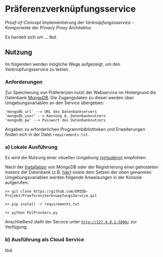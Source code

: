 # Präferenzverknüpfungsservice

_Proof-of-Concept_ Implementierung der _Verknüpfungssservice_ -Komponente der _Privacy Proxy_ Architektur.

Es handelt sich um ... tbd.

## Nutzung

Im folgenden werden mögliche Wege aufgezeigt, um den Verknüpfungsservice zu testen.

### Anforderungen

Zur Speicherung von Präferenzen nutzt der Webservice im Hintergrund die Datenbank [MongoDB](https://www.mongodb.com/de/what-is-mongodb). Die Zugangsdaten zu dieser werden über Umgebungsvariablen an den Service übergeben:

    'mongodb_url' --> URL des Datenbankservers
    ‘mongodb_user’ --> Kennung d. Datenbanknutzers
    'mongodb_pw' --> Passwort des Datenbanknutzers

Angaben zu erforderlichen Programmbibliotheken und Erweiterungen finden sich in der Datei `requirements.txt`.


### a) Lokale Ausführung
Es wird die Nutzung einer vituellen Umgebung [(_virtualenv_)](https://www.dpunkt.de/common/leseproben//12951/2_Ihre%20Entwicklungsumgebung.pdf#page=15) empfohlen.

Nach der [Installation](https://docs.mongodb.com/manual/installation/)  von MongoDB oder der Registrierung einer gehosteten Instanz der Datenbank (z.B. [hier](https://www.mongodb.com/cloud/atlas)) sowie dem Setzen der oben genannten Umgebungsvariablen werden folgende Anweisungen in der Konsole aufgerufen:

    >> git clone https://github.com/EMIDD-Projekt/PraeferenzVerknuepfungsService.git

    >> pip install -r requirements.txt

    >> python PolProvServ.py

Anschließend steht der Service unter [`http://127.0.0.1:5000/`]( http://127.0.0.1:5000/) zur Verfügung.

### b) Ausführung als Cloud Service
tbd.